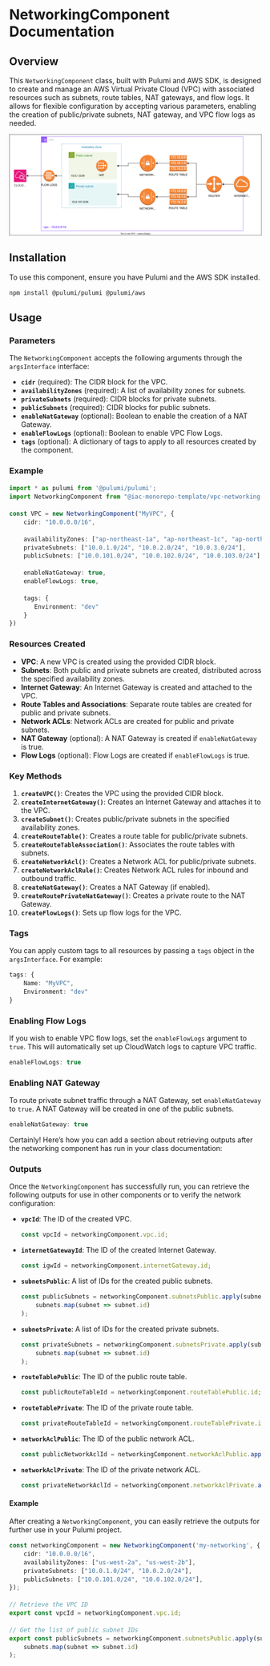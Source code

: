 # NetworkingComponent Documentation

## Overview

This `NetworkingComponent` class, built with Pulumi and AWS SDK, is designed to create and manage an AWS Virtual Private Cloud (VPC) with associated resources such as subnets, route tables, NAT gateways, and flow logs. It allows for flexible configuration by accepting various parameters, enabling the creation of public/private subnets, NAT gateway, and VPC flow logs as needed.

![Networking](docs/images/networking.svg)

## Installation

To use this component, ensure you have Pulumi and the AWS SDK installed.

```bash
npm install @pulumi/pulumi @pulumi/aws
```

## Usage

### Parameters

The `NetworkingComponent` accepts the following arguments through the `argsInterface` interface:

- **`cidr`** (required): The CIDR block for the VPC.
- **`availabilityZones`** (required): A list of availability zones for subnets.
- **`privateSubnets`** (required): CIDR blocks for private subnets.
- **`publicSubnets`** (required): CIDR blocks for public subnets.
- **`enableNatGateway`** (optional): Boolean to enable the creation of a NAT Gateway.
- **`enableFlowLogs`** (optional): Boolean to enable VPC Flow Logs.
- **`tags`** (optional): A dictionary of tags to apply to all resources created by the component.

### Example

```typescript
import * as pulumi from '@pulumi/pulumi';
import NetworkingComponent from "@iac-monorepo-template/vpc-networking-component";

const VPC = new NetworkingComponent("MyVPC", {
    cidr: "10.0.0.0/16",

    availabilityZones: ["ap-northeast-1a", "ap-northeast-1c", "ap-northeast-1d"],
    privateSubnets: ["10.0.1.0/24", "10.0.2.0/24", "10.0.3.0/24"],
    publicSubnets: ["10.0.101.0/24", "10.0.102.0/24", "10.0.103.0/24"],

    enableNatGateway: true,
    enableFlowLogs: true,

    tags: {
       Environment: "dev"
    }
})
```

### Resources Created

- **VPC**: A new VPC is created using the provided CIDR block.
- **Subnets**: Both public and private subnets are created, distributed across the specified availability zones.
- **Internet Gateway**: An Internet Gateway is created and attached to the VPC.
- **Route Tables and Associations**: Separate route tables are created for public and private subnets.
- **Network ACLs**: Network ACLs are created for public and private subnets.
- **NAT Gateway** (optional): A NAT Gateway is created if `enableNatGateway` is true.
- **Flow Logs** (optional): Flow Logs are created if `enableFlowLogs` is true.

### Key Methods

1. **`createVPC()`**: Creates the VPC using the provided CIDR block.
2. **`createInternetGateway()`**: Creates an Internet Gateway and attaches it to the VPC.
3. **`createSubnet()`**: Creates public/private subnets in the specified availability zones.
4. **`createRouteTable()`**: Creates a route table for public/private subnets.
5. **`createRouteTableAssociation()`**: Associates the route tables with subnets.
6. **`createNetworkAcl()`**: Creates a Network ACL for public/private subnets.
7. **`createNetworkAclRule()`**: Creates Network ACL rules for inbound and outbound traffic.
8. **`createNatGateway()`**: Creates a NAT Gateway (if enabled).
9. **`createRoutePrivateNatGateway()`**: Creates a private route to the NAT Gateway.
10. **`createFlowLogs()`**: Sets up flow logs for the VPC.

### Tags

You can apply custom tags to all resources by passing a `tags` object in the `argsInterface`. For example:

```typescript
tags: {
    Name: "MyVPC",
    Environment: "dev"
}
```

### Enabling Flow Logs

If you wish to enable VPC flow logs, set the `enableFlowLogs` argument to `true`. This will automatically set up CloudWatch logs to capture VPC traffic.

```typescript
enableFlowLogs: true
```

### Enabling NAT Gateway

To route private subnet traffic through a NAT Gateway, set `enableNatGateway` to `true`. A NAT Gateway will be created in one of the public subnets.

```typescript
enableNatGateway: true
```

Certainly! Here’s how you can add a section about retrieving outputs after the networking component has run in your class documentation:


### Outputs

Once the `NetworkingComponent` has successfully run, you can retrieve the following outputs for use in other components or to verify the network configuration:

- **`vpcId`**: The ID of the created VPC.
    ```typescript
    const vpcId = networkingComponent.vpc.id;
    ```

- **`internetGatewayId`**: The ID of the created Internet Gateway.
    ```typescript
    const igwId = networkingComponent.internetGateway.id;
    ```

- **`subnetsPublic`**: A list of IDs for the created public subnets.
    ```typescript
    const publicSubnets = networkingComponent.subnetsPublic.apply(subnets => 
        subnets.map(subnet => subnet.id)
    );
    ```

- **`subnetsPrivate`**: A list of IDs for the created private subnets.
    ```typescript
    const privateSubnets = networkingComponent.subnetsPrivate.apply(subnets => 
        subnets.map(subnet => subnet.id)
    );
    ```

- **`routeTablePublic`**: The ID of the public route table.
    ```typescript
    const publicRouteTableId = networkingComponent.routeTablePublic.id;
    ```

- **`routeTablePrivate`**: The ID of the private route table.
    ```typescript
    const privateRouteTableId = networkingComponent.routeTablePrivate.id;
    ```

- **`networkAclPublic`**: The ID of the public network ACL.
    ```typescript
    const publicNetworkAclId = networkingComponent.networkAclPublic.apply(nacl => nacl.id);
    ```

- **`networkAclPrivate`**: The ID of the private network ACL.
    ```typescript
    const privateNetworkAclId = networkingComponent.networkAclPrivate.apply(nacl => nacl.id);
    ```

#### Example

After creating a `NetworkingComponent`, you can easily retrieve the outputs for further use in your Pulumi project.

```typescript
const networkingComponent = new NetworkingComponent('my-networking', {
    cidr: "10.0.0.0/16",
    availabilityZones: ["us-west-2a", "us-west-2b"],
    privateSubnets: ["10.0.1.0/24", "10.0.2.0/24"],
    publicSubnets: ["10.0.101.0/24", "10.0.102.0/24"],
});

// Retrieve the VPC ID
export const vpcId = networkingComponent.vpc.id;

// Get the list of public subnet IDs
export const publicSubnets = networkingComponent.subnetsPublic.apply(subnets =>
    subnets.map(subnet => subnet.id)
);
```

